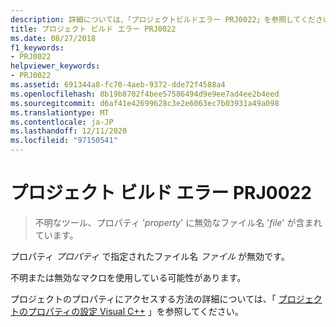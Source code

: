 ```yaml
---
description: 詳細については、「プロジェクトビルドエラー PRJ0022」を参照してください。
title: プロジェクト ビルド エラー PRJ0022
ms.date: 08/27/2018
f1_keywords:
- PRJ0022
helpviewer_keywords:
- PRJ0022
ms.assetid: 691344a8-fc70-4aeb-9372-dde72f4588a4
ms.openlocfilehash: 8b19b8702f4bee57586494d9e9ee7ad4ee2b4eed
ms.sourcegitcommit: d6af41e42699628c3e2e6063ec7b03931a49a098
ms.translationtype: MT
ms.contentlocale: ja-JP
ms.lasthandoff: 12/11/2020
ms.locfileid: "97150541"
---
```

# <a name="project-build-error-prj0022"></a>プロジェクト ビルド エラー PRJ0022

> 不明なツール、プロパティ '*property*' に無効なファイル名 '*file*' が含まれています。

プロパティ *プロパティ* で指定されたファイル名 *ファイル* が無効です。

不明または無効なマクロを使用している可能性があります。

プロジェクトのプロパティにアクセスする方法の詳細については、「 [プロジェクトのプロパティの設定 Visual C++](../../build/working-with-project-properties.md) 」を参照してください。

